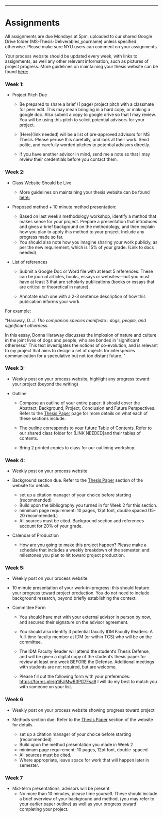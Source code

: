
___
# Assignments 

All assignments are due Mondays at 5pm, uploaded to our shared Google Drive folder (MS-Thesis-Deliverables_yourname) unless specified otherwise. Please make sure NYU users can comment on your assignments.

Your process website should be updated every week, with links to assignments, as well any other relevant information, such as pictures of project progress. More guidelines on maintaining your thesis website can be found [here:](https://idmnyu.github.io/MSThesis-Fall2019/_pages/thesis-process-website.html)

### Week 1:
- Project Pitch Due

	- Be prepared to share a brief (1 page) project pitch with a classmate for peer edit. This may mean bringing in a hard copy, or making a google doc. Also submit a copy to google drive so that I may review. You will be using this pitch to solicit potential advisors for your project.  

	- [Here](link needed) will be a list of pre-approved advisors for MS Thesis. Please peruse this carefully, and look at their work. Send polite, and carefully worded pitches to potential advisors directly.

	- If you have another advisor in mind, send me a note so that I may review their credentials before you contact them. 


### Week 2: 

- Class Website Should be Live

	- More guidelines on maintaining your thesis website can be found [here:](https://idmnyu.github.io/MSThesis-Fall2019/_pages/thesis-process-website.html)

- Proposed method + 10 minute method presentation:

	- Based on last week’s methodology workshop, identify a method that makes sense for your project. Prepare a presentation that introduces and gives a brief background on the methodology, and then explain how you plan to apply this method to your project. Include any progress made so far.
	- You should also note how you imagine sharing your work publicly, as per the new requirement, which is 15% of your grade. (Link to docs needed)

- List of references

	- Submit a Google Doc or Word file with at least 5 references. These can be journal articles, books, essays or websites––but you must have at least 3 that are scholarly publications (books or essays that are critical or theoretical in nature). 

	- Annotate each one with a 2-3 sentence description of how this publication informs your work. 
    
For example:
 
"Haraway, D. J. _The companion species manifesto : dogs, people, and significant otherness._

In this essay, Donna Haraway discusses the implosion of nature and culture in the joint lives of dogs and people, who are bonded in 'significant otherness.' This text investigates the notions of co-evolution, and is relevant to my project that aims to design a set of objects for interspecies communication for a speculative but not too distant future. "
	

### Week 3:

- Weekly post on your process website, highlight any progress toward your project (beyond the writing)  

- Outline  
	- Compose an outline of your entire paper: it should cover the Abstract, Background, Project, Conclusion and Future Perspectives. Refer to the [Thesis Paper](https://idmnyu.github.io/MSThesis-Fall2019/_pages/thesis-paper.html) page for more details on what each of these sections include. 

	- The outline corresponds to your future Table of Contents. Refer to our shared class folder for [LINK NEEDED]and their tables of contents.   

	- Bring 2 printed copies to class for our outlining workshop.   
 

### Week 4: 

- Weekly post on your process website

- Background section due. Refer to the [Thesis Paper](https://idmnyu.github.io/MSThesis-Fall2019/_pages/thesis-paper.html) section of the website for details.   
    - set up a citation manager of your choice before starting (recommended)
    - Build upon the bibliography you turned in for Week 2 for this section. 
    - minimum page requirement: 10 pages, 12pt font, double spaced (15-20 recommended.) 
	- All sources must be cited. Background section and references account for 20% of your grade.

- Calendar of Production
	- How are you going to make this project happen? Please make a schedule that includes a weekly breakdown of the semester, and milestones you plan to hit toward project production. 

### Week 5:

- Weekly post on your process website

- 10 minute presentation of your work-in-progress: this should feature your progress toward project production. You do not need to include background research, beyond briefly establishing the context.

- Committee Form

	- You should have met with your external advisor in person by now, and secured their signature on the advisor agreement.

	- You should also identify 3 potential faculty IDM Faculty Readers: A full-time faculty member at IDM (or within TCS) who will be on the committee.

	- The IDM Faculty Reader will attend the student’s Thesis Defense, and will be given a digital copy of the student’s thesis paper for review at least one week BEFORE the Defense. Additional meetings with students are not required, but are welcome. 

	- Please fill out the following form with your preferences: https://forms.gle/g1iFJjMwB3PG7Fsa9
I will do my best to match you with someone on your list. 

### Week 6 

- Weekly post on your process website showing progress toward project

- Methods section due. Refer to the [Thesis Paper](https://idmnyu.github.io/MSThesis-Fall2019/_pages/thesis-paper.html) section of the website for details.   
    - set up a citation manager of your choice before starting (recommended)
    - Build upon the method presentation you made in Week 2 
    - minimum page requirement: 10 pages, 12pt font, double-spaced 
	- All sources must be cited. 
	- Where appropriate, leave space for work that will happen later in semester. 


### Week 7 

- Mid-term presentations, advisors will be present. 
	- No more than 10 minutes, please time yourself. These should include a brief overview of your background and method, (you may refer to your earlier paper outline) as well as your progress toward completing your project. 

